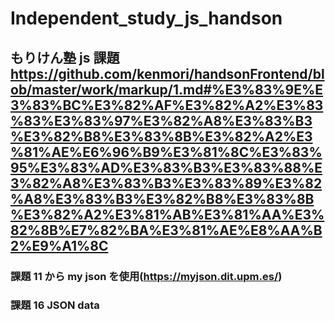 # Independent_study_js_handson

## もりけん塾 js 課題 https://github.com/kenmori/handsonFrontend/blob/master/work/markup/1.md#%E3%83%9E%E3%83%BC%E3%82%AF%E3%82%A2%E3%83%83%E3%83%97%E3%82%A8%E3%83%B3%E3%82%B8%E3%83%8B%E3%82%A2%E3%81%AE%E6%96%B9%E3%81%8C%E3%83%95%E3%83%AD%E3%83%B3%E3%83%88%E3%82%A8%E3%83%B3%E3%83%89%E3%82%A8%E3%83%B3%E3%82%B8%E3%83%8B%E3%82%A2%E3%81%AB%E3%81%AA%E3%82%8B%E7%82%BA%E3%81%AE%E8%AA%B2%E9%A1%8C

### 課題 11 から my json を使用(https://myjson.dit.upm.es/)

### 課題 16 JSON data
